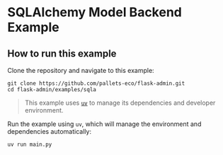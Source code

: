 # SQLAlchemy Model Backend Example

## How to run this example

Clone the repository and navigate to this example:

```shell
git clone https://github.com/pallets-eco/flask-admin.git
cd flask-admin/examples/sqla
```

> This example uses [`uv`](https://docs.astral.sh/uv/) to manage its dependencies and developer environment.

Run the example using `uv`, which will manage the environment and dependencies automatically:

```shell
uv run main.py
```
